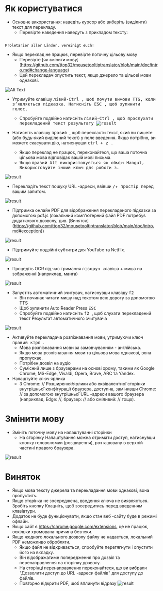 # Як користуватися


- Основне використання: наведіть курсор або виберіть (виділити) текст для перекладу.
  - Перевірте наведення наведуть з прикладом тексту:
```console

Proletarier aller Länder, vereinigt euch!

```

  - Якщо переклад не працює, перевірте поточну цільову мову
    - Перевірте [як змінити мову] (https://github.com/ttop32/mousetooltiptranslator/blob/main/doc/intro.md#change-language)
    - Цей перекладач опустить текст, якщо джерело та цільові мови однакові.


![Alt Text](/doc/reagre.gif)



- Утримуйте клавішу <kbd> лівий-Ctrl </bbd>, щоб почути вимови TTS, коли з’являється підказка. Натисніть <kbd> ESC </bd>, щоб зупинити голос.
  - Спробуйте подвійно натисніть <kbd> лівий-Ctrl </bbd>, щоб прослухати перекладений текст результату
![result](/doc/20.gif)



- Натисніть клавішу <kbd> правий </kbd>, щоб перекласти текст, який ви пишете (або будь-який виділений текст) у поле введення. Якщо потрібно, ви можете скасувати дію, натиснувши <kbd> ctrl </bbd> + <kbd> z </bbd>.
  - Якщо переклад не працює, переконайтеся, що ваша поточна цільова мова відповідає вашій мові письма.
  - Якщо <kbd> правий Alt </bd> використовується як обмін Hangul,
Використовуйте інший ключ для роботи з.


![result](/doc/11.gif)



- Перекладіть текст пошуку URL -адреси, ввівши <kbd>/</kbd>+<kbd> простір </kbd> перед вашим запитом.


![result](/doc/21.gif)



- Підтримка онлайн PDF для відображення перекладеного підказки за допомогою pdf.js (локальний комп'ютерний файл PDF потребує додаткового дозволу, див. [Виняток] (https://github.com/ttop32/mousetooltiptranslator/blob/main/doc/intro.md#exception))


![result](/doc/12.gif)



- Підтримуйте подвійні субтитри для YouTube та Netflix.


![result](/doc/16.gif)



- Процедіть OCR під час тримання <kbd> ліворуч </kbd> клавіша + миша на зображенні (наприклад, манга)


![result](/doc/15.gif)



- Запустіть автоматичний зчитувач, натиснувши клавішу <kbd> f2 </kbd>
  - Він починає читати мишу над текстом всю дорогу за допомогою TTS
  - Щоб зупинити Auto Reader Press <kbd> ESC </bd>
  - Спробуйте подвійно натисніть <kbd> f2 </kbd>, щоб слухати перекладений текст Результат автоматичного зчитувача


![result](/doc/30.gif)



- Активуйте перекладача розпізнавання мови, утримуючи ключ <kbd> правий ктрл </kbd>.
  - Мова розпізнавання мови за замовчуванням - англійська.
  - Якщо мова розпізнавання мови та цільова мова однакові, вона пропускає.
  - Потрібен дозвіл на аудіо
  - Сумісний лише з браузерами на основі хрому, такими як Google Chrome, MS-Edge, Vivaldi, Opera, Brave, ARC та Yandex.
- Налаштуйте ключ ярлика
  - З Chrome: // Розширення/ярлики або еквівалентної сторінки внутрішньої конфігурації браузера, доступна, замінивши Chrome: // за допомогою внутрішньої URL -адреси вашого браузера (наприклад, Edge: //, браузер: // або сміливий: // тощо).
# Змінити мову
- Змініть поточну мову на налаштуванні сторінки
  - На сторінку Налаштування можна отримати доступ, натиснувши кнопку головоломки (розширення), розташовану в верхній частині правого браузера.


![result](/doc/14.gif)





# Виняток


- Якщо мова тексту джерела та перекладання мови однакові, вона пропустить.
- Якщо сторінка не зосереджена, введення ключа не виявляється.
Зробіть кнопку Клацніть, щоб зосередитись перед введенням клавіатури.
- Додаток не буде функціонувати, якщо стан веб -сайту буде в режимі офлайн.
- Якщо сайт є <https://chrome.google.com/extensions>, це не працює, оскільки хромована причина безпеки.
- Якщо жодного локального дозволу файлу не надається, локальний PDF неможливо обробляти.
  - Якщо файл не відкривається, спробуйте перетягнути і опустити його на вкладку.
  - Він відображатиме попередження про дозвіл та перенаправлення на сторінку дозволу.
  - На сторінці перенаправлених переконайтеся, що ви вибрали "Дозволити доступ до URL -адреси файлів" для доступу до файлів.
  - Повторно відкрити PDF, щоб вплинути відразу
![result](/doc/10.gif)
